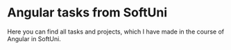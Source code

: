 # Angular tasks from SoftUni

Here you can find all tasks and projects, which I have made in the course of Angular in SoftUni.